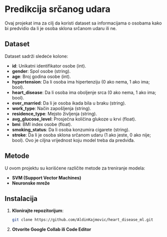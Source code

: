 # Predikcija srčanog udara

Ovaj projekat ima za cilj da koristi dataset sa informacijama o osobama kako bi predvidio da li je osoba sklona srčanom udaru ili ne. 

## Dataset

Dataset sadrži sledeće kolone:

- **id**: Unikatni identifikator osobe (int).
- **gender**: Spol osobe (string).
- **age**: Broj godina osobe (int).
- **hypertension**: Da li osoba ima hipertenziju (0 ako nema, 1 ako ima; bool).
- **heart_disease**: Da li osoba ima oboljenje srca (0 ako nema, 1 ako ima; bool).
- **ever_married**: Da li je osoba ikada bila u braku (string).
- **work_type**: Način zapošljenja (string).
- **residence_type**: Mejsto življenja (string).
- **avg_glucose_level**: Prosječna količina glukoze u krvi (float).
- **bmi**: BMI index osobe (float).
- **smoking_status**: Da li osoba konzumira cigarete (string).
- **stroke**: Da li je osoba sklona srčanom udaru (1 ako jeste, 0 ako nije; bool). Ovo je ciljna vrijednost koju model treba da predviđa.

## Metode

U ovom projektu su korišćene različite metode za treniranje modela:

- **SVM (Support Vector Machines)**
- **Neuronske mreže**

## Instalacija


1. **Klonirajte repozitorijum**:
   ```bash
   git clone https://github.com/AldinKajmovic/heart_disease_ml.git
2. **Otvorite Google Collab ili Code Editor**
   
